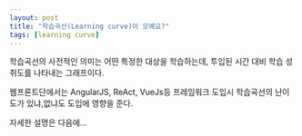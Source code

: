 ```yaml
---
layout: post
title: "학습곡선(Learning curve)이 모예요?"
tags: [learning curve]
---
```


학습곡선의 사전적인 의미는 어떤 특정한 대상을 학습하는데, 투입된 시간 대비 학습 성취도를 나타내는 그래프이다.

웹프론트단에서는 AngularJS, ReAct, VueJs등 프레임워크
도입시 학습곡선의 난이도가 있냐,없냐도 도입에 영향을 준다.

자세한 설명은 다음에...
